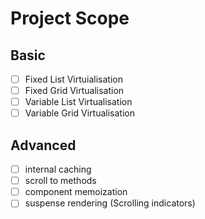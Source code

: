 # Project Scope 

## Basic 
- [ ] Fixed List Virtuialisation
- [ ] Fixed Grid Virtualisation
- [ ] Variable List Virtualisation
- [ ] Variable Grid Virtualisation

## Advanced

- [ ] internal caching 
- [ ] scroll to methods
- [ ] component memoization
- [ ] suspense rendering (Scrolling indicators)
